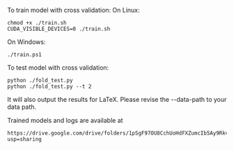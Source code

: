 To train model with cross validation:
On Linux: 

    chmod +x ./train.sh
    CUDA_VISIBLE_DEVICES=0 ./train.sh

On Windows:

    ./train.ps1

To test model with cross validation:

    python ./fold_test.py
    python ./fold_test.py --t 2
It will also output the results for LaTeX.
Please revise the --data-path to your data path.

Trained models and logs are available at

    https://drive.google.com/drive/folders/1pSgF97OU8CchUoHdFXZumcIb5Ay9Rkvu?usp=sharing
